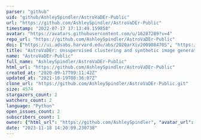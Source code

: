 ```yaml
---
parser: "github"
uid: "github/AshleySpindler/AstroVaDEr-Public"
url: "https://github.com/AshleySpindler/AstroVaDEr-Public"
timestamp: "2022-07-17 17:13:49.159858"
avatar: "https://avatars.githubusercontent.com/u/16287289?v=4"
repo_url: "https://github.com/AshleySpindler/AstroVaDEr-Public"
doi: ["https://ui.adsabs.harvard.edu/abs/2020arXiv200908470S", "https://ui.adsabs.harvard.edu/abs/2020ascl.soft09013S/abstract"]
title: "AstroVaDEr: Unsupervised clustering and synthetic image generation"
name: "AstroVaDEr-Public"
full_name: "AshleySpindler/AstroVaDEr-Public"
html_url: "https://github.com/AshleySpindler/AstroVaDEr-Public"
created_at: "2020-09-17T09:11:42Z"
updated_at: "2021-10-19T08:36:07Z"
clone_url: "https://github.com/AshleySpindler/AstroVaDEr-Public.git"
size: 4574
stargazers_count: 2
watchers_count: 2
language: "Python"
open_issues_count: 2
subscribers_count: 1
owner: {"html_url": "https://github.com/AshleySpindler", "avatar_url": "https://avatars.githubusercontent.com/u/16287289?v=4", "login": "AshleySpindler", "type": "User"}
date: "2023-11-18 14:20:09.230738"
---
```

